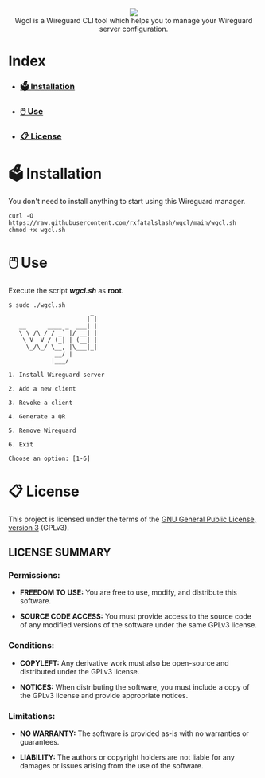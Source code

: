 <div align="center">
    <img src="https://i.imgur.com/sqCPfAu.png"><br>
    Wgcl is a Wireguard CLI tool which helps you to manage your Wireguard server configuration.
</div>

# Index
* ### [🗳️ Installation](#🗳️-installation)
* ### [🖱️ Use](#🖱️-use)
* ### [📋 License](#📋-license)

# 🗳️ Installation

You don't need to install anything to start using this Wireguard manager.
```
curl -O https://raw.githubusercontent.com/rxfatalslash/wgcl/main/wgcl.sh
chmod +x wgcl.sh
```

# 🖱️ Use

Execute the script ***wgcl.sh*** as **root**.
```
$ sudo ./wgcl.sh
                       _
                      | |
   __      ____ _  ___| |
   \ \ /\ / / _` |/ __| |
    \ V  V / (_| | (__| |
     \_/\_/ \__, |\___|_|
             __/ |
            |___/

1. Install Wireguard server

2. Add a new client

3. Revoke a client

4. Generate a QR

5. Remove Wireguard

6. Exit

Choose an option: [1-6]
```

# 📋 License

This project is licensed under the terms of the [GNU General Public License, version 3](https://www.gnu.org/licenses/gpl-3.0.html) (GPLv3).

## LICENSE SUMMARY
### Permissions:

* **FREEDOM TO USE:** You are free to use, modify, and distribute this software.

* **SOURCE CODE ACCESS:** You must provide access to the source code of any modified versions of the software under the same GPLv3 license.

### Conditions:

* **COPYLEFT:** Any derivative work must also be open-source and distributed under the GPLv3 license.

* **NOTICES:** When distributing the software, you must include a copy of the GPLv3 license and provide appropriate notices.

### Limitations:

* **NO WARRANTY:** The software is provided as-is with no warranties or guarantees.

* **LIABILITY:** The authors or copyright holders are not liable for any damages or issues arising from the use of the software.

<a href="https://www.gnu.org/licenses/gpl-3.0.html" target="_blank">
  <img src="https://upload.wikimedia.org/wikipedia/commons/9/93/GPLv3_Logo.svg" width="80" height="15" />
</a>